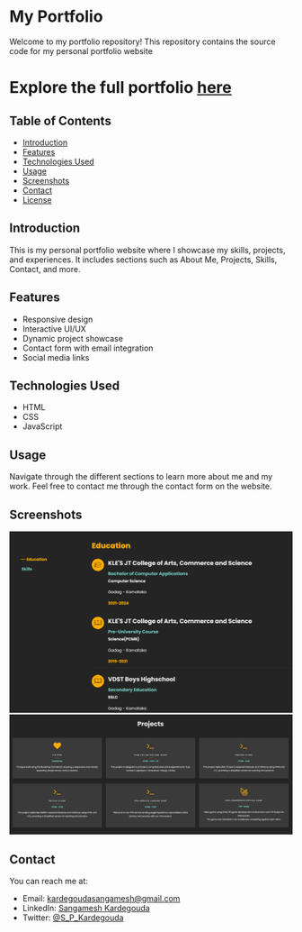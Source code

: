 
# My Portfolio

Welcome to my portfolio repository! This repository contains the source code for my personal portfolio website

# Explore the full portfolio [here](https://sangameshpk-2003.github.io/Portfolio/)

## Table of Contents

- [Introduction](#introduction)
- [Features](#features)
- [Technologies Used](#technologies-used)
- [Usage](#usage)
- [Screenshots](#screenshots)
- [Contact](#contact)
- [License](#license)

## Introduction

This is my personal portfolio website where I showcase my skills, projects, and experiences. It includes sections such as About Me, Projects, Skills, Contact, and more.

## Features

- Responsive design
- Interactive UI/UX
- Dynamic project showcase
- Contact form with email integration
- Social media links

## Technologies Used

- HTML
- CSS
- JavaScript

## Usage

Navigate through the different sections to learn more about me and my work. Feel free to contact me through the contact form on the website.

## Screenshots

![](images/portfolio.png)
![](images/portfolio1.png)

## Contact

You can reach me at:
- Email: kardegoudasangamesh@gmail.com
- LinkedIn: [Sangamesh Kardegouda](https://www.linkedin.com/in/sangamesh-kardegouda-ab3751280/)
- Twitter: [@S_P_Kardegouda](https://x.com/S_P_Kardegouda)


